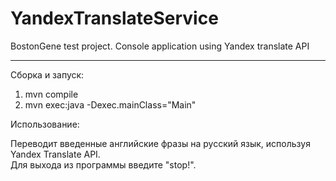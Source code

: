 # YandexTranslateService
BostonGene test project. Console application using Yandex translate API
***
Сборка и запуск:
1. mvn compile
2. mvn exec:java -Dexec.mainClass="Main"

Использование: 

Переводит введенные английские фразы на русский язык, используя Yandex Translate API.  
Для выхода из программы введите "stop!".
